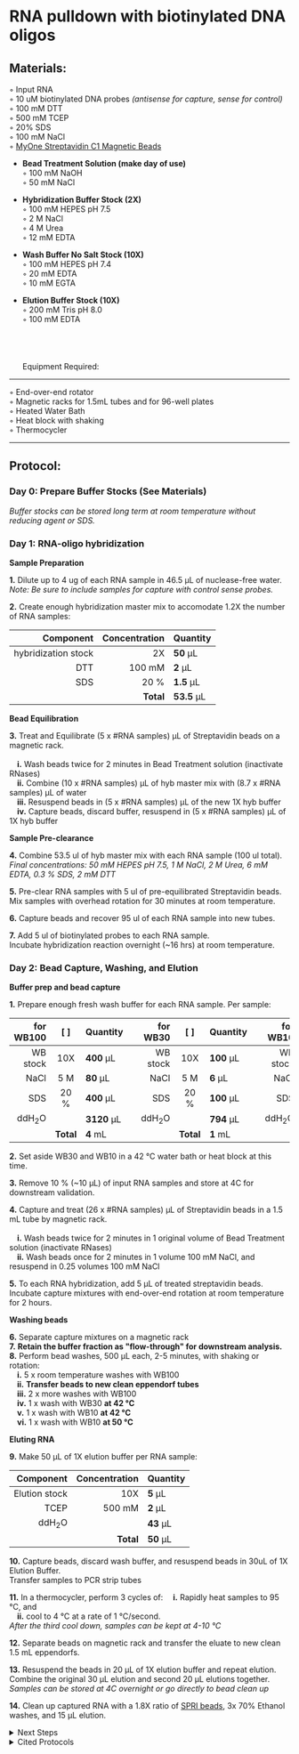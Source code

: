 RNA pulldown with biotinylated DNA oligos
================================================================================

Materials:
--------------------------------------------------------------------------------
  ◦ Input RNA  
  ◦ 10 uM biotinylated DNA probes _(antisense for capture, sense for control)_  
  ◦ 100 mM DTT  
  ◦ 500 mM TCEP  
  ◦ 20% SDS  
  ◦ 100 mM NaCl  
  ◦ [MyOne Streptavidin C1 Magnetic Beads](https://www.thermofisher.com/order/catalog/product/65001)  
  * **Bead Treatment Solution (make day of use)**  
    ◦ 100 mM NaOH  
    ◦ 50 mM NaCl 
  * **Hybridization Buffer Stock (2X)**  
    ◦ 100 mM HEPES pH 7.5  
    ◦ 2 M NaCl  
    ◦ 4 M Urea  
    ◦ 12 mM EDTA  

  * **Wash Buffer No Salt Stock (10X)**  
    ◦ 100 mM HEPES pH 7.4  
    ◦ 20 mM EDTA  
    ◦ 10 mM EGTA  
  * **Elution Buffer Stock (10X)**  
    ◦ 200 mM Tris pH 8.0  
    ◦ 100 mM EDTA  
<br/><br/><br/>  
Equipment Required:
--------------------------------------------------------------------------------
◦ End-over-end rotator  
◦ Magnetic racks for 1.5mL tubes and for 96-well plates  
◦ Heated Water Bath  
◦ Heat block with shaking  
◦ Thermocycler  



___
Protocol:
--------------------------------------------------------------------------------
### Day 0: Prepare Buffer Stocks (See Materials)<br/>
_Buffer stocks can be stored long term at room temperature without reducing agent or SDS._

### Day 1: RNA-oligo hybridization

**Sample Preparation**

**1.** Dilute up to 4 ug of each RNA sample in 46.5 µL of nuclease-free water.<br/>
_Note: Be sure to include samples for capture with control sense probes._
  
**2.** Create enough hybridization master mix to accomodate 1.2X the number of RNA samples: 

  | Component | Concentration | Quantity | 
  | ---------: | ---------: | :---------- |
  | hybridization stock | 2X | **50**  µL | 
  | DTT | 100 mM | **2**  µL |
  | SDS | 20 % | **1.5**  µL |
  || **Total** | **53.5** µL |

**Bead Equilibration**

**3.** Treat and Equilibrate (5 x #RNA samples) µL of Streptavidin beads on a magnetic rack.<br/>      
  &ensp;&ensp;**i.** Wash beads twice for 2 minutes in Bead Treatment solution (inactivate RNases)  
  &ensp;&ensp;**ii.** Combine (10 x #RNA samples) µL of hyb master mix with (8.7 x #RNA samples) µL of water    
  &ensp;&ensp;**iii.** Resuspend beads in (5 x #RNA samples) µL of the new 1X hyb buffer    
  &ensp;&ensp;**iv.** Capture beads, discard buffer, resuspend in (5 x #RNA samples) µL of 1X hyb buffer  
  
**Sample Pre-clearance**

**4.** Combine 53.5 ul of hyb master mix with each RNA sample (100 ul total).<br/>
_Final concentrations: 50 mM HEPES pH 7.5, 1 M NaCl, 2 M Urea, 6 mM EDTA, 0.3 % SDS, 2 mM DTT_

**5.** Pre-clear RNA samples with 5 ul of pre-equilibrated Streptavidin beads. <br/>
Mix samples with overhead rotation for 30 minutes at room temperature.

**6.** Capture beads and recover 95 ul of each RNA sample into new tubes.

**7.** Add 5 ul of biotinylated probes to each RNA sample.<br/>
Incubate hybridization reaction overnight (~16 hrs) at room temperature.

### Day 2: Bead Capture, Washing, and Elution

**Buffer prep and bead capture** 

**1.** Prepare enough fresh wash buffer for each RNA sample. Per sample:

  | for WB100 | [ ] | Quantity || for WB30 | [ ] | Quantity || for WB10 | [ ] | Quantity |
  | ---------: | :--------: | :---------- | ---------: | ---------: | :--------: | :---------- | ---------: | ---------: | :--------: | :---------- |
  | WB stock | 10X | **400**  µL || WB stock | 10X | **100**  µL || WB stock | 10X | **150**  µL |
  | NaCl | 5 M | **80**  µL || NaCl | 5 M | **6**  µL || NaCl | 5 M | **3**  µL |
  | SDS | 20 % | **400**  µL || SDS | 20 % | **100**  µL || SDS | 20 % | **150**  µL |
  | ddH<sub>2</sub>O || **3120**  µL || ddH<sub>2</sub>O || **794**  µL || ddH<sub>2</sub>O || **1197**  µL | 
  || **Total** | **4** mL ||| **Total** | **1** mL ||| **Total** | **1.5** mL |
  
**2.** Set aside WB30 and WB10 in a 42 °C water bath or heat block at this time. 

**3.** Remove 10 % (~10 µL) of input RNA samples and store at 4C for downstream validation. 

**4.** Capture and treat (26 x #RNA samples) µL of Streptavidin beads in a 1.5 mL tube by magnetic rack.<br/>  
  &ensp;&ensp;**i.** Wash beads twice for 2 minutes in 1 original volume of Bead Treatment solution (inactivate RNases)  
  &ensp;&ensp;**ii.** Wash beads once for 2 minutes in 1 volume 100 mM NaCl, and resuspend in 0.25 volumes 100 mM NaCl  
  
**5.** To each RNA hybridization, add 5 µL of treated streptavidin beads.<br/>
Incubate capture mixtures with end-over-end rotation at room temperature for 2 hours.

**Washing beads**

  **6.** Separate capture mixtures on a magnetic rack  
  **7.** **Retain the buffer fraction as "flow-through" for downstream analysis.**  
  **8.** Perform bead washes, 500 µL each, 2-5 minutes, with shaking or rotation:  
  		&ensp;&ensp;**i.** 5 x room temperature washes with WB100  
  		&ensp;&ensp;**ii.** **Transfer beads to new clean eppendorf tubes**  
  		&ensp;&ensp;**iii.** 2 x more washes with WB100  
  		&ensp;&ensp;**iv.** 1 x wash with WB30 **at 42 °C**  
    &ensp;&ensp;**v.** 1 x wash with WB10 **at 42 °C**  
    &ensp;&ensp;**vi.** 1 x wash with WB10 **at 50 °C**  

**Eluting RNA**

**9.** Make 50 µL of 1X elution buffer per RNA sample:

  | Component | Concentration | Quantity | 
  | ---------: | ---------: | :---------- |
  | Elution stock | 10X | **5**  µL | 
  | TCEP | 500 mM | **2**  µL |
  | ddH<sub>2</sub>O || **43**  µL |
  || **Total** | **50** µL |
  
  **10.** Capture beads, discard wash buffer, and resuspend beads in 30uL of 1X Elution Buffer.<br/>
  Transfer samples to PCR strip tubes
  
  **11.** In a thermocycler, perform 3 cycles of:
  &ensp;&ensp;**i.** Rapidly heat samples to 95 °C, and  
  &ensp;&ensp;**ii.** cool to 4 °C at a rate of 1 °C/second.<br/>
  _After the third cool down, samples can be kept at 4-10 °C_
  
  **12.** Separate beads on magnetic rack and transfer the eluate to new clean 1.5 mL eppendorfs.
  
  **13.** Resuspend the beads in 20 µL of 1X elution buffer and repeat elution. <br/>
  Combine the original 30 µL elution and second 20 µL elutions together.<br/>
  _Samples can be stored at 4C overnight or go directly to bead clean up_
  
  **14.** Clean up captured RNA with a 1.8X ratio of [SPRI beads](../NGS/SPRI-beads.md), 3x 70% Ethanol washes, and 15 µL elution.

<details>
  <summary>Next Steps</summary>
  
</p> <a href="../Mutational-Profiling/MaP-RT-SSII.md">
MaP with SuperScript II RT</a>

</p> <a href="../NGS/Second-Strand-Synthesis.md">
Second-Strand Synthesis</a>

</p> <a href="../NGS/Basic-Nextera-XT.md">
Nextera XT library prep</a>

</details>

<details>
  <summary>Cited Protocols</summary>
  
  <a href="https://www.nature.com/articles/s41594-020-0390-z">
Enhanced nucleotide chemistry and toehold nanotechnology reveals lncRNA spreading on chromatin</a> <br/>Toehold techology, wash buffers, capture oligos. 
<br/>
 <a href="https://www.ncbi.nlm.nih.gov/pmc/articles/PMC7956044/">
Analysis of RNA-protein networks with RNP-MaP defines functional hubs on RNAn</a> <br/>Elution of RNA off beads (without use of elution oligos) 


</details>
